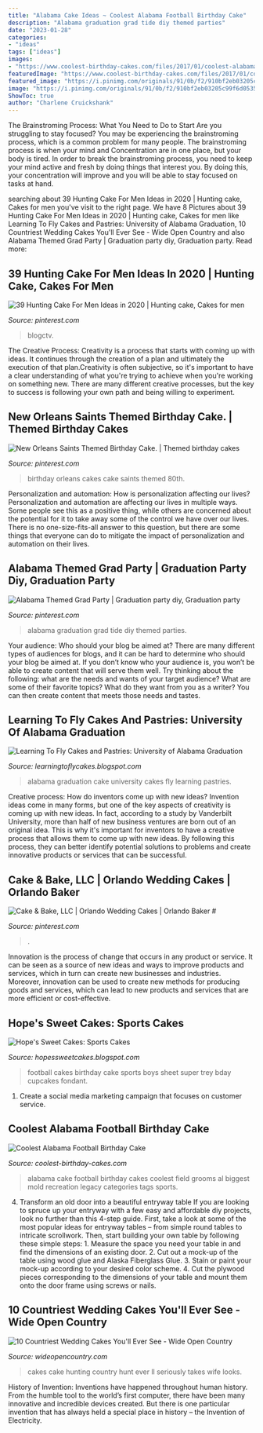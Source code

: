 ```yaml
---
title: "Alabama Cake Ideas ~ Coolest Alabama Football Birthday Cake"
description: "Alabama graduation grad tide diy themed parties"
date: "2023-01-28"
categories:
- "ideas"
tags: ["ideas"]
images:
- "https://www.coolest-birthday-cakes.com/files/2017/01/coolest-alabama-football-birthday-cake-108-21401766.jpg"
featuredImage: "https://www.coolest-birthday-cakes.com/files/2017/01/coolest-alabama-football-birthday-cake-108-21401766.jpg"
featured_image: "https://i.pinimg.com/originals/91/0b/f2/910bf2eb03205c99f6d053504e979426.jpg"
image: "https://i.pinimg.com/originals/91/0b/f2/910bf2eb03205c99f6d053504e979426.jpg"
ShowToc: true
author: "Charlene Cruickshank"
---
```



The Brainstroming Process: What You Need to Do to Start
Are you struggling to stay focused? You may be experiencing the brainstroming process, which is a common problem for many people. The brainstroming process is when your mind and Concentration are in one place, but your body is tired. In order to break the brainstroming process, you need to keep your mind active and fresh by doing things that interest you. By doing this, your concentration will improve and you will be able to stay focused on tasks at hand.

	

		
searching about 39 Hunting Cake For Men Ideas in 2020 | Hunting cake, Cakes for men you've visit to the right page. We have 8 Pictures about 39 Hunting Cake For Men Ideas in 2020 | Hunting cake, Cakes for men like Learning To Fly Cakes and Pastries: University of Alabama Graduation, 10 Countriest Wedding Cakes You&#039;ll Ever See - Wide Open Country and also Alabama Themed Grad Party | Graduation party diy, Graduation party. Read more:
		
    
## 39 Hunting Cake For Men Ideas In 2020 | Hunting Cake, Cakes For Men

<img loading=lazy src="https://i.pinimg.com/originals/4e/d6/2f/4ed62fc05a4879d116c84c14179ca9cc.jpg" onerror="this.onerror=null;this.src='https://tse4.mm.bing.net/th?id=OIP.2zugwAb9JgomWcuLKfWTbAHaLA&amp;pid=15.1';" alt="39 Hunting Cake For Men Ideas in 2020 | Hunting cake, Cakes for men">

_Source: pinterest.com_

>blogctv. 

	

The Creative Process:
Creativity is a process that starts with coming up with ideas. It continues through the creation of a plan and ultimately the execution of that plan.Creativity is often subjective, so it's important to have a clear understanding of what you're trying to achieve when you're working on something new. There are many different creative processes, but the key to success is following your own path and being willing to experiment.

    
## New Orleans Saints Themed Birthday Cake. | Themed Birthday Cakes

<img loading=lazy src="https://i.pinimg.com/originals/91/0b/f2/910bf2eb03205c99f6d053504e979426.jpg" onerror="this.onerror=null;this.src='https://tse4.mm.bing.net/th?id=OIP.8P3fpDoU89lavdOib9pHmwHaNK&amp;pid=15.1';" alt="New Orleans Saints Themed Birthday Cake. | Themed birthday cakes">

_Source: pinterest.com_

>birthday orleans cakes cake saints themed 80th. 

	

Personalization and automation: How is personalization affecting our lives?
Personalization and automation are affecting our lives in multiple ways. Some people see this as a positive thing, while others are concerned about the potential for it to take away some of the control we have over our lives. There is no one-size-fits-all answer to this question, but there are some things that everyone can do to mitigate the impact of personalization and automation on their lives.

    
## Alabama Themed Grad Party | Graduation Party Diy, Graduation Party

<img loading=lazy src="https://i.pinimg.com/originals/45/31/4a/45314a1b28be7390c382d7b35fa1eb1b.jpg" onerror="this.onerror=null;this.src='https://tse4.mm.bing.net/th?id=OIP._KcPJ6QzWzIOuXiLRyK1jAHaFW&amp;pid=15.1';" alt="Alabama Themed Grad Party | Graduation party diy, Graduation party">

_Source: pinterest.com_

>alabama graduation grad tide diy themed parties. 

	

Your audience: Who should your blog be aimed at?
There are many different types of audiences for blogs, and it can be hard to determine who should your blog be aimed at. If you don’t know who your audience is, you won’t be able to create content that will serve them well. Try thinking about the following: what are the needs and wants of your target audience? What are some of their favorite topics? What do they want from you as a writer? You can then create content that meets those needs and tastes.

    
## Learning To Fly Cakes And Pastries: University Of Alabama Graduation

<img loading=lazy src="https://1.bp.blogspot.com/_uf32cvtUI3w/TQla8uEYiBI/AAAAAAAAANg/YYHq77IxJo0/s1600/100_3021.JPG" onerror="this.onerror=null;this.src='https://tse4.mm.bing.net/th?id=OIP.pXhfGeI4j9aAPZSS5kd8GwHaJ4&amp;pid=15.1';" alt="Learning To Fly Cakes and Pastries: University of Alabama Graduation">

_Source: learningtoflycakes.blogspot.com_

>alabama graduation cake university cakes fly learning pastries. 

	

Creative process: How do inventors come up with new ideas?
Invention ideas come in many forms, but one of the key aspects of creativity is coming up with new ideas. In fact, according to a study by Vanderbilt University, more than half of new business ventures are born out of an original idea. This is why it's important for inventors to have a creative process that allows them to come up with new ideas. By following this process, they can better identify potential solutions to problems and create innovative products or services that can be successful.

    
## Cake &amp; Bake, LLC | Orlando Wedding Cakes | Orlando Baker #

<img loading=lazy src="https://i.pinimg.com/originals/1c/d4/ba/1cd4bae54b0956ec0f83f7e601cd723b.jpg" onerror="this.onerror=null;this.src='https://tse1.mm.bing.net/th?id=OIP.Sf1XVVTqBLnfA2HZmeOS7gHaJ4&amp;pid=15.1';" alt="Cake &amp; Bake, LLC | Orlando Wedding Cakes | Orlando Baker #">

_Source: pinterest.com_

>. 

	

Innovation is the process of change that occurs in any product or service. It can be seen as a source of new ideas and ways to improve products and services, which in turn can create new businesses and industries. Moreover, innovation can be used to create new methods for producing goods and services, which can lead to new products and services that are more efficient or cost-effective.

    
## Hope&#039;s Sweet Cakes: Sports Cakes

<img loading=lazy src="https://2.bp.blogspot.com/-x0KMtMRqprw/VtO_cSNUlpI/AAAAAAAAPN4/QnGd6u1XuRo/s1600/DSC_0674.jpg" onerror="this.onerror=null;this.src='https://tse4.mm.bing.net/th?id=OIP.5XwN0idxXbps00A5vD-IcAHaLp&amp;pid=15.1';" alt="Hope&#039;s Sweet Cakes: Sports Cakes">

_Source: hopessweetcakes.blogspot.com_

>football cakes birthday cake sports boys sheet super trey bday cupcakes fondant. 

	

1. Create a social media marketing campaign that focuses on customer service.

    
## Coolest Alabama Football Birthday Cake

<img loading=lazy src="https://www.coolest-birthday-cakes.com/files/2017/01/coolest-alabama-football-birthday-cake-108-21401766.jpg" onerror="this.onerror=null;this.src='https://tse2.mm.bing.net/th?id=OIP.mIO991X2eEEB0V6G0tnTfwHaFj&amp;pid=15.1';" alt="Coolest Alabama Football Birthday Cake">

_Source: coolest-birthday-cakes.com_

>alabama cake football birthday cakes coolest field grooms al biggest mold recreation legacy categories tags sports. 

	

4. Transform an old door into a beautiful entryway table
If you are looking to spruce up your entryway with a few easy and affordable diy projects, look no further than this 4-step guide. First, take a look at some of the most popular ideas for entryway tables – from simple round tables to intricate scrollwork. Then, start building your own table by following these simple steps: 1. Measure the space you need your table in and find the dimensions of an existing door. 2. Cut out a mock-up of the table using wood glue and Alaska Fiberglass Glue. 3. Stain or paint your mock-up according to your desired color scheme. 4. Cut the plywood pieces corresponding to the dimensions of your table and mount them onto the door frame using screws or nails.

    
## 10 Countriest Wedding Cakes You&#039;ll Ever See - Wide Open Country

<img loading=lazy src="http://cdn0.wideopencountry.com/wp-content/uploads/2015/03/huntisover81b91737870a49f37b9ccf893b50c45f.jpg" onerror="this.onerror=null;this.src='https://tse1.mm.bing.net/th?id=OIP.hsaiwigsr22qEnscSeEhCwHaIn&amp;pid=15.1';" alt="10 Countriest Wedding Cakes You&#039;ll Ever See - Wide Open Country">

_Source: wideopencountry.com_

>cakes cake hunting country hunt ever ll seriously takes wife looks. 

	

History of Invention:
Inventions have happened throughout human history. From the humble tool to the world’s first computer, there have been many innovative and incredible devices created. But there is one particular invention that has always held a special place in history – the Invention of Electricity.

